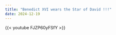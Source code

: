 ```yaml
---
title: "Benedict XVI wears the Star of David !!!"
date: 2024-12-19
---
```


{{< youtube FJZP60yFSfY >}}

